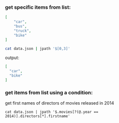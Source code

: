 
### get specific items from list:
```json
[
    "car",
    "bus",
    "truck",
    "bike"
]
```

```bash
cat data.json | jpath '$[0,3]'
```

output:
```json
[
  "car",
  "bike"
]
```
### get items from list using a condition:
get first names of directors of movies released in 2014
```
cat data.json | jpath '$.movies[?(@.year == 2014)].directors[*].firstname'
```
